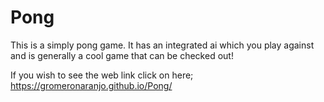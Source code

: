 # Pong
This is a simply pong game. It has an integrated ai which you play against and is generally a cool game that can be checked out!

If you wish to see the web link click on here; https://gromeronaranjo.github.io/Pong/ 


